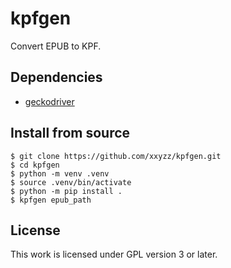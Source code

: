 # kpfgen

Convert EPUB to KPF.

## Dependencies

- [geckodriver](https://github.com/mozilla/geckodriver)

## Install from source

```
$ git clone https://github.com/xxyzz/kpfgen.git
$ cd kpfgen
$ python -m venv .venv
$ source .venv/bin/activate
$ python -m pip install .
$ kpfgen epub_path
```

## License

This work is licensed under GPL version 3 or later.
